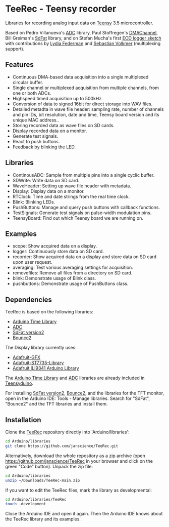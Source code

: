# TeeRec - Teensy recorder

Libraries for recording analog input data on [Teensy](https://www.pjrc.com/teensy/) 3.5 microcontroller.

Based on Pedro Villanueva's [ADC](https://github.com/pedvide/ADC) library, 
Paul Stoffregen's [DMAChannel](https://github.com/PaulStoffregen/cores/tree/master/teensy3),
Bill Greiman's [SdFat](https://github.com/greiman/SdFat) library, and on
Stefan Mucha's first [EOD logger sketch](https://github.com/muchaste/EOD-Logger/tree/master/eodlogger_v1) with contributions by [Lydia Federman](https://github.com/LydiaFe/EOD-Logger) and [Sebastian Volkmer](https://github.com/SebastianVol/EOD-Logger/blob/master/eodlogger_2channel_barebone/eodlogger_8channel.ino) (multiplexing support).


## Features

- Continuous DMA-based data acquisition into a single multiplexed circular buffer.
- Single channel or multiplexed acquisition from multiple channels, from one or both ADCs.
- Highspeed timed acquisition up to 500kHz.
- Conversion of data to signed 16bit for direct storage into WAV files.
- Detailed metadta in wave file header: sampling rate, number of
  channels and pin IDs, bit resolution, date and time, Teensy board
  version and its unique MAC address..
- Storing recorded data as wave files on SD cards.
- Display recorded data on a monitor.
- Generate test signals.
- React to push buttons.
- Feedback by blinking the LED.


## Libraries

- ContinousADC: Sample from multiple pins into a single cyclic buffer.
- SDWrite: Write data on SD card.
- WaveHeader: Setting up wave file header with metadata.
- Display: Display data on a monitor.
- RTClock: Time and date strings from the real time clock.
- Blink: Blinking LEDs.
- PushButtons: Manage and query push buttons with callback functions.
- TestSignals: Generate test signals on pulse-width modulation pins.
- TeensyBoard: Find out which Teensy board we are running on.


## Examples

- scope: Show acquired data on a display.
- logger: Continuously store data on SD card.
- recorder: Show acquired data on a display and store data on SD card upon user request.
- averaging: Test various averaging settings for acquisition.
- removefiles: Remove all files from a directory on SD card.
- blink: Demonstrate usage of Blink class.
- pushbuttons: Demonstrate usage of PushButtons class.


## Dependencies

TeeRec is based on the following libraries:

- [Arduino Time Library](https://github.com/PaulStoffregen/Time)
- [ADC](https://github.com/pedvide/ADC)
- [SdFat version2](https://github.com/greiman/SdFat)
- [Bounce2](https://github.com/thomasfredericks/Bounce2)

The Display library currently uses:

- [Adafruit-GFX](https://github.com/adafruit/Adafruit-GFX-Library)
- [Adafruit-ST7735-Library](https://github.com/adafruit/Adafruit-ST7735-Library)
- [Adafruit ILI9341 Arduino Library](https://github.com/adafruit/Adafruit_ILI9341)


The [Arduino Time Library](https://github.com/PaulStoffregen/Time) and
[ADC](https://github.com/pedvide/ADC) libraries are already included
in [Teensyduino](https://www.pjrc.com/teensy/teensyduino.html).

For installing [SdFat version2](https://github.com/greiman/SdFat),
[Bounce2](https://github.com/thomasfredericks/Bounce2), and the
libraries for the TFT monitor, open in the Arduino IDE: Tools - Manage
libraries. Search for "SdFat", "Bounce2" and the TFT libraries and
install them.


## Installation

Clone the [TeeRec](https://github.com/janscience/TeeRec) repository
directly into 'Arduino/libraries':
```sh
cd Arduino/libraries
git clone https://github.com/janscience/TeeRec.git
```

Alternatively, download the whole repository as a zip archive (open
https://github.com/janscience/TeeRec in your browser and click on the
green "Code" button). Unpack the zip file:
```sh
cd Arduino/libraries
unzip ~/Downloads/TeeRec-main.zip
```

If you want to edit the TeeRec files, mark the library as developmental:
```sh
cd Arduino/libraries/TeeRec
touch .development
```

Close the Arduino IDE and open it again. Then the Arduino IDE knows
about the TeeRec library and its examples.
